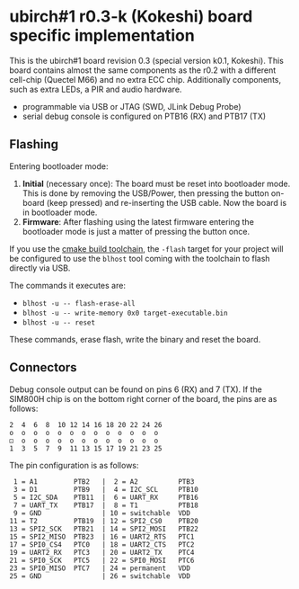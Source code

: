 # ubirch#1 r0.3-k (Kokeshi) board specific implementation

This is the ubirch#1 board revision 0.3 (special version k0.1, Kokeshi).
This board contains almost the same components as the r0.2 with a different cell-chip (Quectel M66)
and no extra ECC chip. Additionally components, such as extra LEDs, a PIR and audio hardware.

* programmable via USB or JTAG (SWD, JLink Debug Probe)
* serial debug console is configured on PTB16 (RX) and PTB17 (TX)

## Flashing

Entering bootloader mode:
1. __Initial__ (necessary once): The board must be reset into bootloader mode. This is done by removing the USB/Power, then pressing
the button on-board (keep pressed) and re-inserting the USB cable. Now the board is in bootloader mode.
2. __Firmware__: After flashing using the latest firmware entering the bootloader mode is just a
matter of pressing the button once.

If you use the [cmake build toolchain](https://github.com/ubirch/ubirch-arm-toolchain), the `-flash` target for your
project will be configured to use the `blhost` tool coming with the toolchain to flash directly via USB.

The commands it executes are:

- `blhost -u -- flash-erase-all`
- `blhost -u -- write-memory 0x0 target-executable.bin`
- `blhost -u -- reset`

These commands, erase flash, write the binary and reset the board.

## Connectors

Debug console output can be found on pins 6 (RX) and 7 (TX). If the SIM800H chip is on the bottom right
corner of the board, the pins are as follows:

```
2  4  6  8  10 12 14 16 18 20 22 24 26
o  o  o  o  o  o  o  o  o  o  o  o  o
⚀  o  o  o  o  o  o  o  o  o  o  o  o
1  3  5  7  9  11 13 15 17 19 21 23 25
```

The pin configuration is as follows:

```
 1 = A1         PTB2   |  2 = A2          PTB3
 3 = D1         PTB9   |  4 = I2C_SCL     PTB10
 5 = I2C_SDA    PTB11  |  6 = UART_RX     PTB16
 7 = UART_TX    PTB17  |  8 = T1          PTB18
 9 = GND               | 10 = switchable  VDD
11 = T2         PTB19  | 12 = SPI2_CS0    PTB20
13 = SPI2_SCK   PTB21  | 14 = SPI2_MOSI   PTB22
15 = SPI2_MISO  PTB23  | 16 = UART2_RTS   PTC1
17 = SPI0_CS4   PTC0   | 18 = UART2_CTS   PTC2
19 = UART2_RX   PTC3   | 20 = UART2_TX    PTC4
21 = SPI0_SCK   PTC5   | 22 = SPI0_MOSI   PTC6
23 = SPI0_MISO  PTC7   | 24 = permanent   VDD
25 = GND               | 26 = switchable  VDD
```
